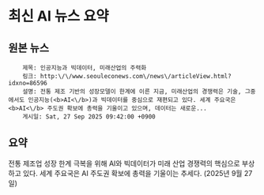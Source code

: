 # 최신 AI 뉴스 요약

## 원본 뉴스
		제목: 인공지능과 빅데이터, 미래산업의 주력화
		링크: http:\/\/www.seouleconews.com\/news\/articleView.html?idxno=86596
		설명: 전통 제조 기반의 성장모델이 한계에 이른 지금, 미래산업의 경쟁력은 기술, 그중에서도 인공지능(<b>AI<\/b>)과 빅데이터를 중심으로 재편되고 있다. 세계 주요국은 <b>AI<\/b> 주도권 확보에 총력을 기울이고 있으며, 데이터는 새로운... 
		게시일: Sat, 27 Sep 2025 09:42:00 +0900


## 요약
전통 제조업 성장 한계 극복을 위해 AI와 빅데이터가 미래 산업 경쟁력의 핵심으로 부상하고 있다. 세계 주요국은 AI 주도권 확보에 총력을 기울이는 추세다. (2025년 9월 27일)
